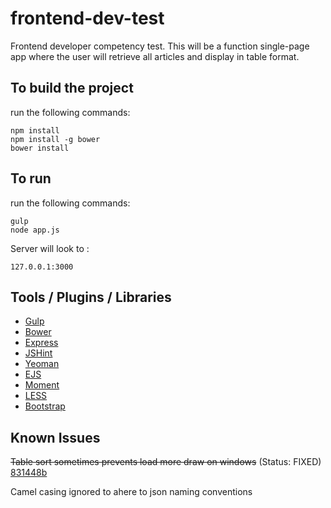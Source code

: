 # frontend-dev-test
Frontend developer competency test. This will be a function single-page app where the user will retrieve all articles and display in table format.

## To build the project
run the following commands:
```
npm install
npm install -g bower
bower install
```

## To run
run the following commands:
```
gulp
node app.js
```
Server will look to :
```
127.0.0.1:3000
```

## Tools / Plugins / Libraries
- [Gulp](http://gulpjs.com/)
- [Bower](http://bower.io)
- [Express](http://expressjs.com/)
- [JSHint](https://www.npmjs.com/package/gulp-jshint)
- [Yeoman](http://yeoman.io/)
- [EJS](http://ejs.co/)
- [Moment](http://momentjs.com/)
- [LESS](http://lesscss.org/)
- [Bootstrap](http://getbootstrap.com/)

## Known Issues
~~Table sort sometimes prevents load more draw on windows~~ (Status: FIXED) [831448b](https://github.com/alanatreimanis/frontend-test-private/commit/831448b3ce357828453d6482c1e642e499c0d0ac#diff-4c5cecd37e3839c3b5d3dbcad3cbbd7f)

Camel casing ignored to ahere to json naming conventions